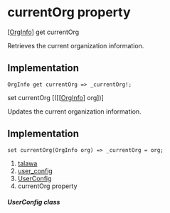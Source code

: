 
<div>

# currentOrg property

</div>



[[OrgInfo](../../models_organization_org_info/OrgInfo-class.md)]
get currentOrg



Retrieves the current organization information.



## Implementation

``` language-dart
OrgInfo get currentOrg => _currentOrg!;
```





set currentOrg
[([[[OrgInfo](../../models_organization_org_info/OrgInfo-class.md)]
org])]



Updates the current organization information.



## Implementation

``` language-dart
set currentOrg(OrgInfo org) => _currentOrg = org;
```








1.  [talawa](../../index.md)
2.  [user_config](../../services_user_config/)
3.  [UserConfig](../../services_user_config/UserConfig-class.md)
4.  currentOrg property

##### UserConfig class







